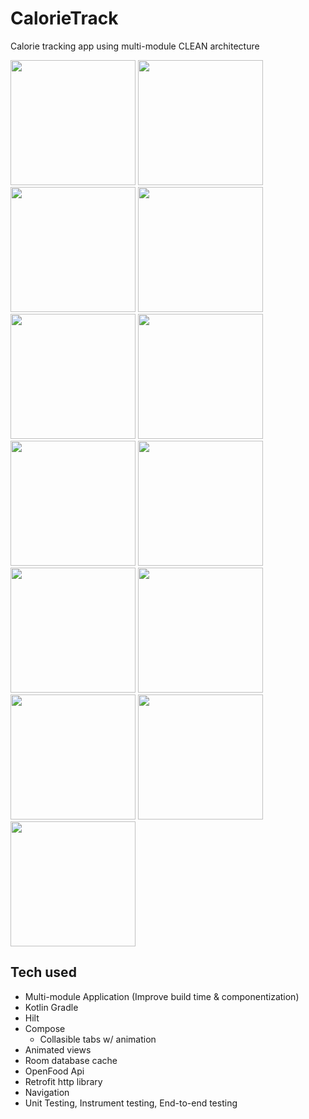 # CalorieTrack
Calorie tracking app using multi-module CLEAN architecture

[<img src="https://user-images.githubusercontent.com/5157474/180718378-7c9dd7c9-228f-4a59-b626-01e0e2edaa73.png" width="200"/>](https://user-images.githubusercontent.com/5157474/180718378-7c9dd7c9-228f-4a59-b626-01e0e2edaa73.png)
[<img src="https://user-images.githubusercontent.com/5157474/180718404-df939393-ff26-4bd1-8cf3-066f6eb33b47.png" width="200"/>](https://user-images.githubusercontent.com/5157474/180718404-df939393-ff26-4bd1-8cf3-066f6eb33b47.png)
[<img src="https://user-images.githubusercontent.com/5157474/180718423-a63a7f7d-48fd-45f5-83e2-667c557df81d.png" width="200"/>](https://user-images.githubusercontent.com/5157474/180718423-a63a7f7d-48fd-45f5-83e2-667c557df81d.png)
[<img src="https://user-images.githubusercontent.com/5157474/180718442-03d90b29-08ec-40cd-9c96-a89bde43d4dc.png" width="200"/>](https://user-images.githubusercontent.com/5157474/180718442-03d90b29-08ec-40cd-9c96-a89bde43d4dc.png)
[<img src="https://user-images.githubusercontent.com/5157474/180718486-73202f20-f743-4e8d-892d-4576aee4ab7c.png" width="200"/>](https://user-images.githubusercontent.com/5157474/180718486-73202f20-f743-4e8d-892d-4576aee4ab7c.png)
[<img src="https://user-images.githubusercontent.com/5157474/180718545-64e6efd6-3bd0-4bf6-bca2-00d006bcb43f.png" width="200"/>](https://user-images.githubusercontent.com/5157474/180718545-64e6efd6-3bd0-4bf6-bca2-00d006bcb43f.png)
[<img src="https://user-images.githubusercontent.com/5157474/180718572-3b1ebec1-b8fd-4b44-b4c5-1a556bc3ff29.png" width="200"/>](https://user-images.githubusercontent.com/5157474/180718572-3b1ebec1-b8fd-4b44-b4c5-1a556bc3ff29.png)
[<img src="https://user-images.githubusercontent.com/5157474/180718614-ebd4fa95-bbb6-4811-bc5e-4f9dcb0b701c.png" width="200"/>](https://user-images.githubusercontent.com/5157474/180718614-ebd4fa95-bbb6-4811-bc5e-4f9dcb0b701c.png)
[<img src="https://user-images.githubusercontent.com/5157474/180718643-3d7cc7f4-5c1b-4e16-b912-adfbb6e4f8da.png" width="200"/>](https://user-images.githubusercontent.com/5157474/180718643-3d7cc7f4-5c1b-4e16-b912-adfbb6e4f8da.png)
[<img src="https://user-images.githubusercontent.com/5157474/180718674-c7a12b75-a4f0-4fe6-9c8f-e47090f2ee80.png" width="200"/>](https://user-images.githubusercontent.com/5157474/180718674-c7a12b75-a4f0-4fe6-9c8f-e47090f2ee80.png)
[<img src="https://user-images.githubusercontent.com/5157474/180718752-aded1d09-cfe0-45bc-b285-1afaa6547f21.png" width="200"/>](https://user-images.githubusercontent.com/5157474/180718752-aded1d09-cfe0-45bc-b285-1afaa6547f21.png)
[<img src="https://user-images.githubusercontent.com/5157474/180718790-95df73c8-48b9-40a8-adb9-1d5cc0677b81.png" width="200"/>](https://user-images.githubusercontent.com/5157474/180718790-95df73c8-48b9-40a8-adb9-1d5cc0677b81.png)
[<img src="https://user-images.githubusercontent.com/5157474/180718821-ced6a04f-3c0e-41c5-8fdb-cccbd3676a1e.png" width="200"/>](https://user-images.githubusercontent.com/5157474/180718821-ced6a04f-3c0e-41c5-8fdb-cccbd3676a1e.png)

## Tech used
- Multi-module Application (Improve build time & componentization)
- Kotlin Gradle
- Hilt
- Compose
  - Collasible tabs w/ animation
- Animated views
- Room database cache
- OpenFood Api
- Retrofit http library
- Navigation
- Unit Testing, Instrument testing, End-to-end testing
